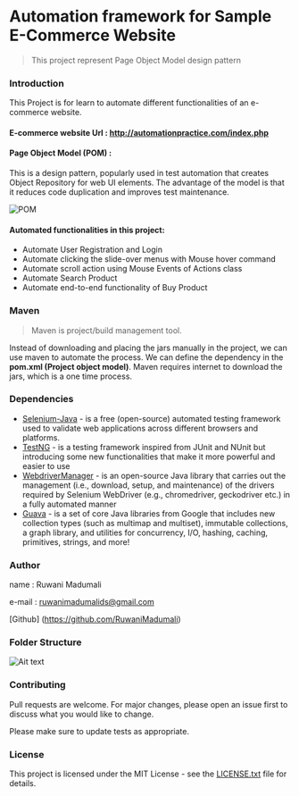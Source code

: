# Automation framework for Sample E-Commerce Website
>This project represent Page Object Model design pattern

### Introduction
This Project is for learn to automate different functionalities of an e-commerce website.

#### E-commerce website Url : http://automationpractice.com/index.php

#### Page Object Model (POM) :  
This is a design pattern, popularly used in test automation that creates Object Repository for web UI elements. The advantage of the model is that it reduces code duplication and improves test maintenance.


![POM](https://www.trentia.net/wp-content/uploads/2021/06/IMG2.jpg)

#### Automated functionalities in this project:

- Automate User Registration and Login
- Automate clicking the slide-over menus with Mouse hover command
- Automate scroll action using Mouse Events of Actions class
- Automate Search Product
- Automate end-to-end functionality of Buy Product

<!--
#### Testing Registration and Login of the Online Shopping Website

* Can a guest purchase product as guest user?
* Can a guest able to  register on the website easily?
* Once registered,  can a user able to login successfully?
* Can a registered user able to view all the products listed on the website?
* Are the user sessions being maintained for the intended time period?
* Is the user’s session timing out and expiring after defined time?
* Is registered user is able to view and modify it's user account information?
* Is registered user is not able to access user account after logout?

#### Testing Search feature of the Online Shopping Website

* Is website having multiple filters to search products like., price range, category, brands etc.?
* Are relevant Products are displaying after applying single or multiple search filters?
-->

### Maven
> Maven is project/build management tool.

Instead of downloading and placing the jars manually in the project, we can use maven to automate the process. We can define the dependency in the **pom.xml (Project object model)**. Maven requires internet to download the jars, which is a one time process.

### Dependencies

* [Selenium-Java](https://mvnrepository.com/artifact/org.seleniumhq.selenium/selenium-java) - is a free (open-source) automated testing framework used to validate web applications across different browsers and platforms.
* [TestNG](https://mvnrepository.com/artifact/org.testng/testng) -  is a testing framework inspired from JUnit and NUnit but introducing some new functionalities that make it more powerful and easier to use
* [WebdriverManager](https://mvnrepository.com/artifact/io.github.bonigarcia/webdrivermanager) - is an open-source Java library that carries out the management (i.e., download, setup, and maintenance) of the drivers required by Selenium WebDriver (e.g., chromedriver, geckodriver etc.) in a fully automated manner
* [Guava](https://mvnrepository.com/artifact/com.google.guava/guava) - is a set of core Java libraries from Google that includes new collection types (such as multimap and multiset), immutable collections, a graph library, and utilities for concurrency, I/O, hashing, caching, primitives, strings, and more!

### Author

name  : Ruwani Madumali

e-mail : ruwanimadumalids@gmail.com

[Github] (https://github.com/RuwaniMadumali)

### Folder Structure
![Ait text](https://drive.google.com/file/d/10aXUhYNsPTJFk8ZQ2TCgP_EjJ2p22pgz/view?usp=sharing)

### Contributing
Pull requests are welcome. For major changes, please open an issue first to discuss what you would like to change.

Please make sure to update tests as appropriate.

### License
This project is licensed under the MIT License - see the [LICENSE.txt](.LICENSE) file for details.
